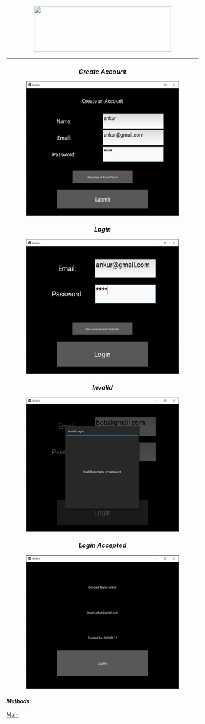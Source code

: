 <p align="center"><img width="360" height="120" src="https://bradfortner.files.wordpress.com/2017/09/kivy.jpg?w=584"</p>

---

### <div align="center">_Create Account_  
<p align="center"><img width="400" height="350" src="https://github.com/ankur715/GUI/blob/master/Kivy/imgs/ankur%20create.JPG"</p>
  

### <div align="center">_Login_    
<p align="center"><img width="400" height="350" src="https://github.com/ankur715/GUI/blob/master/Kivy/imgs/ankur%20login.JPG"</p>


### <div align="center">_Invalid_  
<p align="center"><img width="400" height="350" src="https://github.com/ankur715/GUI/blob/master/Kivy/imgs/invalid.JPG"</p>


### <div align="center">_Login Accepted_  
<p align="center"><img width="400" height="350" src="https://github.com/ankur715/GUI/blob/master/Kivy/imgs/ankur%20logincorrect.JPG"</p>


#### _Methods_:
[Main](https://github.com/ankur715/GUI/tree/master/Kivy/main)
